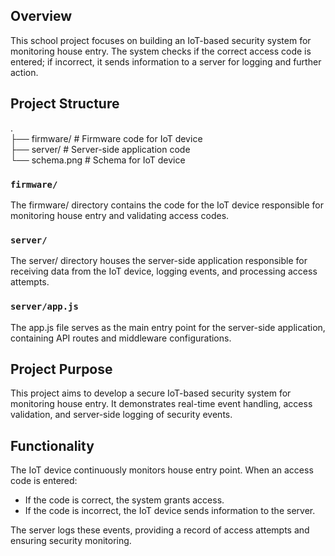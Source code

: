 ## Overview

This school project focuses on building an IoT-based security system for monitoring house entry. The system checks if the correct access code is entered; if incorrect, it sends information to a server for logging and further action.

## Project Structure

.<br />
├── firmware/ # Firmware code for IoT device <br />
├── server/ # Server-side application code <br />
└── schema.png # Schema for IoT device <br />

### `firmware/`

The firmware/ directory contains the code for the IoT device responsible for monitoring house entry and validating access codes.

### `server/`

The server/ directory houses the server-side application responsible for receiving data from the IoT device, logging events, and processing access attempts.

### `server/app.js`

The app.js file serves as the main entry point for the server-side application, containing API routes and middleware configurations.

## Project Purpose

This project aims to develop a secure IoT-based security system for monitoring house entry. It demonstrates real-time event handling, access validation, and server-side logging of security events.

## Functionality

The IoT device continuously monitors house entry point. When an access code is entered:
- If the code is correct, the system grants access.
- If the code is incorrect, the IoT device sends information to the server.

The server logs these events, providing a record of access attempts and ensuring security monitoring.
